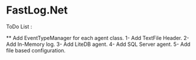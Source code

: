 # FastLog.Net
ToDo List : 

** Add EventTypeManager<T> for each agent class.
1- Add TextFile Header.
2- Add In-Memory log.
3- Add LiteDB agent.
4- Add SQL Server agent.
5- Add file based configuration.




